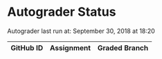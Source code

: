# Autograder Status
Autograder last run at: September 30, 2018 at 18:20

| GitHub ID | Assignment | Graded Branch |
|-----------|------------|---------------|
